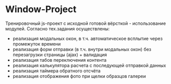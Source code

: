 # Window-Project
Тренировочный js-проект с исходной готовой вёрсткой - использование модулей.
Согласно тех.задания осуществлены:
- реализация модальных окон, в т.ч. автоматическое всплытие через промежуток времени
- реализация форм отправки (в т.ч. внутри модальных окон) без перезагрузки страницы (ajax) + валидация
- реализация табов переключения контента
- реализация калькулятора расчета с последующей отправкой данных
- реализация таймера обратного отсчёта
- реализация отображения фото при щелки образцов галереи
